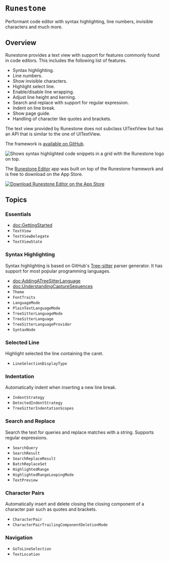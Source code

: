 # ``Runestone``

Performant code editor with syntax highlighting, line numbers, invisible characters and much more.

## Overview

Runestone provides a text view with support for features commonly found in code editors. This includes the following list of features.

- Syntax highlighting.
- Line numbers.
- Show invisible characters.
- Highlight select line.
- Enable/disable line wrapping.
- Adjust line height and kerning.
- Search and replace with support for regular expression.
- Indent on line break.
- Show page guide.
- Handling of character like quotes and brackets.

The text view provided by Runestone does not subclass UITextView but has an API that is similar to the one of UITextView.

The framework is [available on GitHub](https://github.com/simonbs/runestone).

![Shows syntax highlighted code snippets in a grid with the Runestone logo on top.](hero.png)

The [Runestone Editor](https://apps.apple.com/us/app/runestone-editor/id1548193893) app was built on top of the Runestone framework and is free to download on the App Store.

[![Download Runestone Editor on the App Store](app-store-download.png)](https://apps.apple.com/us/app/runestone-editor/id1548193893)

## Topics

### Essentials

- <doc:GettingStarted>
- ``TextView``
- ``TextViewDelegate``
- ``TextViewState``

### Syntax Highlighting

Syntax highlighting is based on GitHub's [Tree-sitter](https://github.com/tree-sitter/tree-sitter) parser generator. It has support for most popular programming languages.

- <doc:AddingATreeSitterLanguage>
- <doc:UnderstandingCaptureSequences>
- ``Theme``
- ``FontTraits``
- ``LanguageMode``
- ``PlainTextLanguageMode``
- ``TreeSitterLanguageMode``
- ``TreeSitterLanguage``
- ``TreeSitterLanguageProvider``
- ``SyntaxNode``

### Selected Line

Highlight selected the line containing the caret.

- ``LineSelectionDisplayType``

### Indentation

Automatically indent when inserting a new line break.

- ``IndentStrategy``
- ``DetectedIndentStrategy``
- ``TreeSitterIndentationScopes``

### Search and Replace

Search the text for queries and replace matches with a string. Supports regular expressions.

- ``SearchQuery``
- ``SearchResult``
- ``SearchReplaceResult``
- ``BatchReplaceSet``
- ``HighlightedRange``
- ``HighlightedRangeLoopingMode``
- ``TextPreview``

### Character Pairs

Automatically insert and delete closing the closing component of a character pair such as quotes and brackets.

- ``CharacterPair``
- ``CharacterPairTrailingComponentDeletionMode``

### Navigation

- ``GoToLineSelection``
- ``TextLocation``
